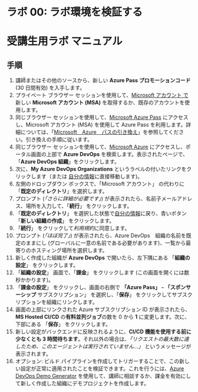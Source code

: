 ﻿---
lab:
    title: 'ラボ 00: ラボ環境を検証する'
    module: 'モジュール 0: ようこそ'
---

# ラボ 00: ラボ環境を検証する
# 受講生用ラボ マニュアル

## 手順

1. 講師またはその他のソースから、新しい **Azure Pass プロモーションコード** (30 日間有効) を入手します。
2. プライベート ブラウザー セッションを使用して、[Microsoft アカウント で](https://account.microsoft.com)新しい **Microsoft アカウント (MSA)** を取得するか、既存のアカウントを使用します。
3. 同じブラウザー セッションを使用して、[Microsoft Azure Pass](https://www.microsoftazurepass.com) にアクセスし、Microsoft アカウント (MSA) を使用して Azure Pass を利用します。詳細については、「[Microsoft　Azure　パスの引き換え](https://www.microsoftazurepass.com/Home/HowTo?Length=5)」を参照してください。引き換えの手順に従います。 
4. 同じブラウザー セッションを使用して、[Microsoft Azure](https://portal.azure.com) にアクセスし、ポータル画面の上部で **Azure DevOps** を検索します。表示されたページで、「**Azure DevOps 組織**」をクリックします。 
5. 次に、**My Azure DevOps Organizations** というラベルの付いたリンクをクリックします（または [自分の情報](https://aex.dev.azure.com)に直接移動します)。
6. 左側のドロップダウン ボックスで、「Microsoft アカウント」 の代わりに「**既定のディレクトリ**」を選択します。
7. プロンプト (*「さらに詳細が必要です」*) が表示されたら、名前子メールアドレス、場所を入力して、「**続行**」 をクリックします。
8. 「**既定のディレクトリ**」 を選択した状態で[自分の情報](https://aex.dev.azure.com)に戻り、青いボタン 「**新しい組織の作成**」 をクリックします。
9. 「**続行**」 をクリックして*利用規約*に同意します。
10. プロンプト (*「ほぼ完了」*) が表示されたら、Azure DevOps　組織の名前を既定のままにし (グローバルに一意の名前である必要があります)、一覧から最寄りのホスティング場所を選択します。
11. 新しく作成した組織が **Azure DevOps** で開いたら、左下隅にある 「**組織の設定**」 をクリックします。
12. 「**組織の設定**」 画面で、「**課金**」 をクリックします (この画面を開くには数秒かかります)。
13. 「**課金の設定**」 をクリックし、画面の右側で **「Azure Pass」 - 「スポンサーシップ** サブスクリプション」 を選択し、「**保存**」 をクリックしてサブスクリプションを組織にリンクします。
14. 画面の上部にリンクされた Azure サブスクリプション ID が表示されたら、**MS Hosted CI/CD** の**有料並列ジョブ**の数を 0 から **1** に変更します。次に、下部にある 「**保存**」 をクリックします。 
15. 新しい設定がバックエンドに反映されるように、**CI/CD 機能を使用する前に少なくとも 3 時間待ちます**。それ以外の場合は、*「リクエストの最大数に達したため、このエージェントは実行されていません…」* というメッセージが表示されます。
16. オプション: ビルド パイプラインを作成してトリガーすることで、この新しい設定が正常に適用されたことを検証できます。これを行うには、[Azure DevOps Demo Generator](https://azuredevopsdemogenerator.azurewebsites.net) を使用して、講師に相談するか、課金を有効にして新しく作成した組織にデモプロジェクトを作成します。
